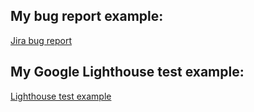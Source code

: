 ## My bug report example:
[Jira bug report](https://github.com/sylwiazar/Repository/blob/Manual-testing/bunnyexpert/bug-in-jira.png)

## My Google Lighthouse test example: 
[Lighthouse test example](https://github.com/sylwiazar/Repository/blob/Manual-testing/bunnyexpert/Lighthouse-bunny.expert.sklep%20(1).png)

